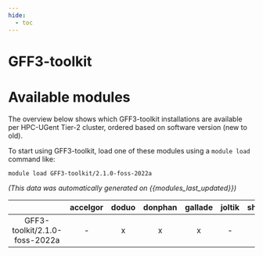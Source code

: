 ```yaml
---
hide:
  - toc
---
```


GFF3-toolkit
============

# Available modules


The overview below shows which GFF3-toolkit installations are available per HPC-UGent Tier-2 cluster, ordered based on software version (new to old).

To start using GFF3-toolkit, load one of these modules using a `module load` command like:

```shell
module load GFF3-toolkit/2.1.0-foss-2022a
```

*(This data was automatically generated on {{modules_last_updated}})*  

| |accelgor|doduo|donphan|gallade|joltik|shinx|
| :---: | :---: | :---: | :---: | :---: | :---: | :---: |
|GFF3-toolkit/2.1.0-foss-2022a|-|x|x|x|-|-|
